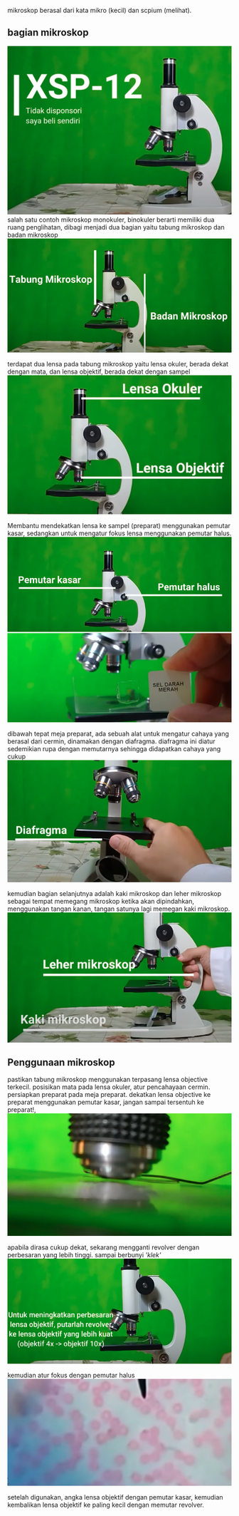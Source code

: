 mikroskop berasal dari kata mikro (kecil) dan scpium (melihat). 

## bagian mikroskop
![0e4fd93acaaea5dc41fcb674a17cfa88.png](../../../_resources/0e4fd93acaaea5dc41fcb674a17cfa88.png)
salah satu contoh mikroskop monokuler, binokuler berarti memiliki dua ruang penglihatan, dibagi menjadi dua bagian yaitu tabung mikroskop dan badan mikroskop
![8dc46266defdc707fef483cb621100f2.png](../../../_resources/8dc46266defdc707fef483cb621100f2.png)

terdapat dua lensa pada tabung mikroskop yaitu lensa okuler, berada dekat dengan mata, dan lensa objektif, berada dekat dengan sampel
![994dc11caa9fcc921b01161d091d1351.png](../../../_resources/994dc11caa9fcc921b01161d091d1351.png)

Membantu mendekatkan lensa ke sampel (preparat) menggunakan pemutar kasar, sedangkan untuk mengatur fokus lensa menggunakan pemutar halus. 
![9d11b69fe25489c8113cbf4326f23f94.png](../../../_resources/9d11b69fe25489c8113cbf4326f23f94.png)
![a04ec00bc6708903aa4b0a6ed62d7063.png](../../../_resources/a04ec00bc6708903aa4b0a6ed62d7063.png)

dibawah tepat meja preparat, ada sebuah alat untuk mengatur cahaya yang berasal dari cermin, dinamakan dengan diafragma. diafragma ini diatur sedemikian rupa dengan memutarnya sehingga didapatkan cahaya yang cukup
![9515ffd027c48c44164e51b06dbec5c2.png](../../../_resources/9515ffd027c48c44164e51b06dbec5c2.png)

kemudian bagian selanjutnya adalah kaki mikroskop dan leher mikroskop sebagai tempat memegang mikroskop ketika akan dipindahkan, menggunakan tangan kanan, tangan satunya lagi memegan kaki mikroskop. 
![98acd58a1fe4a1dbea8e7ca1b13cfee8.png](../../../_resources/98acd58a1fe4a1dbea8e7ca1b13cfee8.png)

## Penggunaan mikroskop
pastikan tabung mikroskop menggunakan terpasang lensa objective terkecil. posisikan mata pada lensa okuler, atur pencahayaan cermin. persiapkan preparat pada meja preparat. dekatkan lensa objective ke preparat menggunakan pemutar kasar, jangan sampai tersentuh ke preparat!,
![9ad48854265eb3971677a9259d282aad.png](../../../_resources/9ad48854265eb3971677a9259d282aad.png)

apabila dirasa cukup dekat, sekarang mengganti revolver dengan perbesaran yang lebih tinggi. sampai berbunyi *'klek'*
![7b9dc4dae1c1e722c33ecbd91648884a.png](../../../_resources/7b9dc4dae1c1e722c33ecbd91648884a.png)

kemudian atur fokus dengan pemutar halus
![0bab9154245e6ba1196c0791095da251.png](../../../_resources/0bab9154245e6ba1196c0791095da251.png)

setelah digunakan, angka lensa objektif dengan pemutar kasar, kemudian kembalikan lensa objektif ke paling kecil dengan memutar revolver.